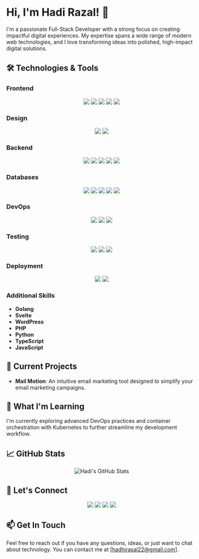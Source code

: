 # Hi, I'm Hadi Razal! 👋

I'm a passionate Full-Stack Developer with a strong focus on creating impactful digital experiences. My expertise spans a wide range of modern web technologies, and I love transforming ideas into polished, high-impact digital solutions.

## 🛠️ Technologies & Tools

### Frontend
<p align="center">
  <img src="https://img.shields.io/badge/React-61DAFB?logo=react&logoColor=white&style=for-the-badge" />
  <img src="https://img.shields.io/badge/Next.js-000000?logo=next.js&logoColor=white&style=for-the-badge" />
  <img src="https://img.shields.io/badge/Angular-DD0031?logo=angular&logoColor=white&style=for-the-badge" />
  <img src="https://img.shields.io/badge/React_Native-61DAFB?logo=react&logoColor=white&style=for-the-badge" />
  <img src="https://img.shields.io/badge/Vue.js-4FC08D?logo=vue.js&logoColor=white&style=for-the-badge" />
</p>

### Design
<p align="center">
  <img src="https://img.shields.io/badge/Figma-F24E1E?logo=figma&logoColor=white&style=for-the-badge" />
  <img src="https://img.shields.io/badge/Photoshop-31A8FF?logo=adobe-photoshop&logoColor=white&style=for-the-badge" />
</p>

### Backend
<p align="center">
  <img src="https://img.shields.io/badge/Node.js-339933?logo=node.js&logoColor=white&style=for-the-badge" />
  <img src="https://img.shields.io/badge/Django-092E20?logo=django&logoColor=white&style=for-the-badge" />
  <img src="https://img.shields.io/badge/Express.js-000000?logo=express&logoColor=white&style=for-the-badge" />
  <img src="https://img.shields.io/badge/Laravel-FF2D20?logo=laravel&logoColor=white&style=for-the-badge" />
  <img src="https://img.shields.io/badge/NestJS-E0234E?logo=nestjs&logoColor=white&style=for-the-badge" />
</p>

### Databases
<p align="center">
  <img src="https://img.shields.io/badge/MongoDB-47A248?logo=mongodb&logoColor=white&style=for-the-badge" />
  <img src="https://img.shields.io/badge/PostgreSQL-336791?logo=postgresql&logoColor=white&style=for-the-badge" />
  <img src="https://img.shields.io/badge/Supabase-3ECF8E?logo=supabase&logoColor=white&style=for-the-badge" />
  <img src="https://img.shields.io/badge/Firebase-FFCA28?logo=firebase&logoColor=white&style=for-the-badge" />
  <img src="https://img.shields.io/badge/MySQL-4479A1?logo=mysql&logoColor=white&style=for-the-badge" />
</p>

### DevOps
<p align="center">
  <img src="https://img.shields.io/badge/Docker-2496ED?logo=docker&logoColor=white&style=for-the-badge" />
  <img src="https://img.shields.io/badge/Kubernetes-326CE5?logo=kubernetes&logoColor=white&style=for-the-badge" />
  <img src="https://img.shields.io/badge/AWS-232F3E?logo=amazon-aws&logoColor=white&style=for-the-badge" />
</p>

### Testing
<p align="center">
  <img src="https://img.shields.io/badge/Jest-C21325?logo=jest&logoColor=white&style=for-the-badge" />
  <img src="https://img.shields.io/badge/Mocha-8D6748?logo=mocha&logoColor=white&style=for-the-badge" />
  <img src="https://img.shields.io/badge/Selenium-43B02A?logo=selenium&logoColor=white&style=for-the-badge" />
</p>

### Deployment
<p align="center">
  <img src="https://img.shields.io/badge/Vercel-000000?logo=vercel&logoColor=white&style=for-the-badge" />
  <img src="https://img.shields.io/badge/Netlify-00C7B7?logo=netlify&logoColor=white&style=for-the-badge" />
</p>

### Additional Skills
- **Golang**
- **Svelte**
- **WordPress**
- **PHP**
- **Python**
- **TypeScript**
- **JavaScript**

## 🔭 Current Projects
- **Mail Motion**: An intuitive email marketing tool designed to simplify your email marketing campaigns.

## 🌱 What I'm Learning
I'm currently exploring advanced DevOps practices and container orchestration with Kubernetes to further streamline my development workflow.

## 📈 GitHub Stats
<p align="center">
  <img src="https://github-readme-stats.vercel.app/api?username=hadi-razal&show_icons=true&theme=radical" alt="Hadi's GitHub Stats" />
</p>

## 🔗 Let's Connect
<p align="center">
  <a href="https://www.linkedin.com/in/hadi-razal-690b22228/"><img src="https://img.shields.io/badge/LinkedIn-0077B5?logo=linkedin&logoColor=white&style=for-the-badge" /></a>
  <a href="https://github.com/hadi-razal"><img src="https://img.shields.io/badge/GitHub-181717?logo=github&logoColor=white&style=for-the-badge" /></a>
  <a href="https://twitter.com/Hadi_Razal"><img src="https://img.shields.io/badge/Twitter-1DA1F2?logo=twitter&logoColor=white&style=for-the-badge" /></a>
  <a href="https://www.instagram.com/hadi_razal/"><img src="https://img.shields.io/badge/Instagram-E4405F?logo=instagram&logoColor=white&style=for-the-badge" /></a>
</p>

## 📫 Get In Touch
Feel free to reach out if you have any questions, ideas, or just want to chat about technology. You can contact me at [hadhirasal22@gmail.com].
